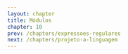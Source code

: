 ```yaml
---
layout: chapter
title: Módulos
chapter: 10
prev: /chapters/expressoes-regulares
next: /chapters/projeto-a-linguagem
---
```

